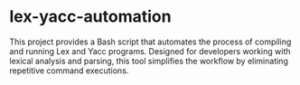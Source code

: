 # lex-yacc-automation
This project provides a Bash script that automates the process of compiling and running Lex and Yacc programs. Designed for developers working with lexical analysis and parsing, this tool simplifies the workflow by eliminating repetitive command executions.
